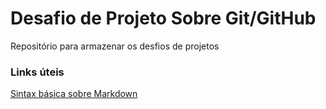 # Desafio de Projeto Sobre Git/GitHub
Repositório para armazenar os desfios de projetos

### Links úteis
[Sintax básica sobre Markdown](https://www.markdownguide.org/)

